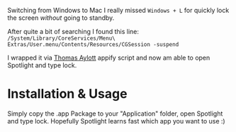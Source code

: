 Switching from Windows to Mac I really missed ```Windows + L``` for quickly lock the screen _without_ going to standby.

After quite a bit of searching I found this line:
```/System/Library/CoreServices/Menu\ Extras/User.menu/Contents/Resources/CGSession -suspend```

I wrapped it via [Thomas Aylott](https://github.com/subtlegradient) appify script and now am able to open Spotlight and type lock.

# Installation & Usage
Simply copy the .app Package to your "Application" folder, open Spotlight and type lock. Hopefully Spotlight learns fast which app you want to use :)
